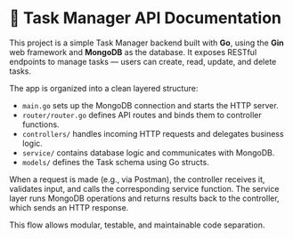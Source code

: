 # 📝 Task Manager API Documentation

This project is a simple Task Manager backend built with **Go**, using the **Gin** web framework and **MongoDB** as the database. It exposes RESTful endpoints to manage tasks — users can create, read, update, and delete tasks.

The app is organized into a clean layered structure:
- `main.go` sets up the MongoDB connection and starts the HTTP server.
- `router/router.go` defines API routes and binds them to controller functions.
- `controllers/` handles incoming HTTP requests and delegates business logic.
- `service/` contains database logic and communicates with MongoDB.
- `models/` defines the Task schema using Go structs.

When a request is made (e.g., via Postman), the controller receives it, validates input, and calls the corresponding service function. The service layer runs MongoDB operations and returns results back to the controller, which sends an HTTP response.

This flow allows modular, testable, and maintainable code separation.
